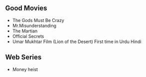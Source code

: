 ## Good Movies
* The Gods Must Be Crazy
* Mr.Misunderstanding
* The Martian
* Official Secrets
* Umar Mukhtar Film (Lion of the Desert) First time in Urdu Hindi

## Web Series
* Money heist
